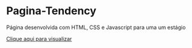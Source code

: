 # Pagina-Tendency
Página desenvolvida com HTML, CSS e Javascript para uma um estágio 

[Clique aqui para visualizar](https://leonardosaes.github.io/Pagina-Tendency/#home)
